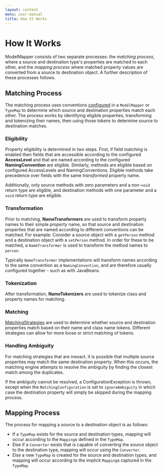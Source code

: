 ```yaml
---
layout: content
menu: user-manual
title: How It Works
---
```


# How It Works

ModelMapper consists of two separate processes: the _matching process_, where a source and destination type's properties are matched to each other, and the _mapping process_ where matched property values are converted from a source to destination object. A further description of these processes follows.


## Matching Process

The matching process uses conventions [configured](/user-manual/configuration/) in a `ModelMapper` or `TypeMap` to determine which source and destination properties match each other. The process works by identifying eligible properties, transforming and tokenizing their names, then using those tokens to determine source to destination matches.

### Eligibility

Property eligibility is determined in two steps. First, if field matching is enabled then fields that are accessible according to the configured **AccessLevel** and that are named according to the configured **NamingConvention** are eligible. Similarly, methods are eligible based on configured AccessLevels and NamingConventions. Eligible methods take precedence over fields with the same _transformed_ property name.

Additionally, only source methods with zero parameters and a non-`void` return type are eligible, and destination methods with one parameter and a `void` return type are eligible.

### Transformation

Prior to matching, **NameTransformers** are used to transform property names to their simple _property_ name, so that source and destination properties that are named according to different conventions can be matched. For example: Consider a source object with a `getPerson` method and a destination object with a `setPerson` method. In order for these to be matched, a `NameTransformer` is used to transform the method names to `person`.

Typically `NameTransformer` implementations will transform names according to the same convention as a `NamingConvention`, and are therefore usually configured together - such as with JavaBeans.

### Tokenization

After transformation, **NameTokenizers** are used to tokenize class and property names for matching.

### Matching

[MatchingStrategies](/user-manual/configuration/#matching-strategies) are used to determine whether source and destination properties match based on their name and class name tokens. Different strategies can allow for more loose or strict matching of tokens.

### Handling Ambiguity

For matching strategies that are inexact, it is possible that multiple source properties may match the same destination property. When this occurs, the matching engine attempts to resolve the ambiguity by finding the closest match among the duplicates. 

If the ambiguity cannot be resolved, a ConfigurationException is thrown, except when the `MatchingConfiguration` is set to `ignoreAmbiguity` in which case the destination property will simply be skipped during the mapping process.

## Mapping Process

The process for mapping a source to a destination object is as follows:

 * If a `TypeMap` exists for the source and destination types, mapping will occur according to the `Mapping`s defined in the `TypeMap`.
 * Else if a `Converter` exists that is capable of converting the source object to the destination type, mapping will occur using the `Converter`.
 * Else a new `TypeMap` is created for the source and destination types, and mapping will occur according to the implicit `Mapping`s captured in the `TypeMap`.